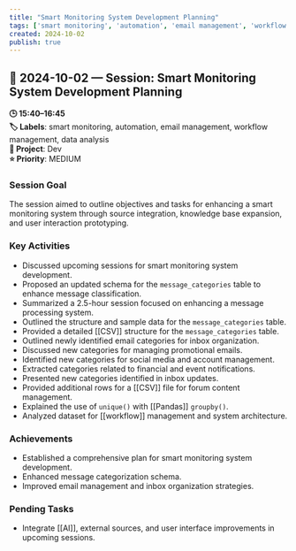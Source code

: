 ```yaml
---
title: "Smart Monitoring System Development Planning"
tags: ['smart monitoring', 'automation', 'email management', 'workflow management', 'data analysis']
created: 2024-10-02
publish: true
---
```


## 📅 2024-10-02 — Session: Smart Monitoring System Development Planning

**🕒 15:40–16:45**  
**🏷️ Labels**: smart monitoring, automation, email management, workflow management, data analysis  
**📂 Project**: Dev  
**⭐ Priority**: MEDIUM  


### Session Goal
The session aimed to outline objectives and tasks for enhancing a smart monitoring system through source integration, knowledge base expansion, and user interaction prototyping.

### Key Activities
- Discussed upcoming sessions for smart monitoring system development.
- Proposed an updated schema for the `message_categories` table to enhance message classification.
- Summarized a 2.5-hour session focused on enhancing a message processing system.
- Outlined the structure and sample data for the `message_categories` table.
- Provided a detailed [[CSV]] structure for the `message_categories` table.
- Outlined newly identified email categories for inbox organization.
- Discussed new categories for managing promotional emails.
- Identified new categories for social media and account management.
- Extracted categories related to financial and event notifications.
- Presented new categories identified in inbox updates.
- Provided additional rows for a [[CSV]] file for forum content management.
- Explained the use of `unique()` with [[Pandas]] `groupby()`.
- Analyzed dataset for [[workflow]] management and system architecture.

### Achievements
- Established a comprehensive plan for smart monitoring system development.
- Enhanced message categorization schema.
- Improved email management and inbox organization strategies.

### Pending Tasks
- Integrate [[AI]], external sources, and user interface improvements in upcoming sessions.
